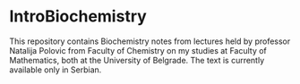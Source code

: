 # IntroBiochemistry
This repository contains Biochemistry notes from lectures held by professor Natalija Polovic from Faculty of Chemistry on my studies at Faculty of Mathematics, both at the University of Belgrade. The text is currently available only in Serbian.
